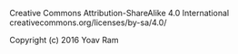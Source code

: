 Creative Commons Attribution-ShareAlike 4.0 International
creativecommons.org/licenses/by-sa/4.0/

Copyright (c) 2016 Yoav Ram